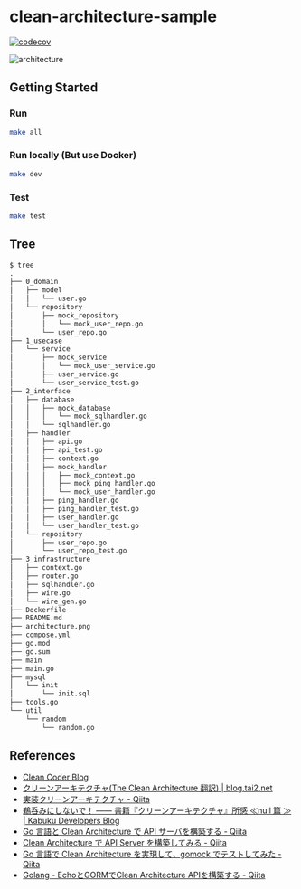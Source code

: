 # clean-architecture-sample

[![codecov](https://codecov.io/gh/ras0q/clean-architecture-sample/branch/main/graph/badge.svg?token=EEQK7B0DQN)](https://codecov.io/gh/ras0q/clean-architecture-sample)

![architecture](./architecture.png)

## Getting Started

### Run

```sh
make all
```

### Run locally (But use Docker)

```sh
make dev
```

### Test

```sh
make test
```

## Tree

```txt
$ tree
.
├── 0_domain
│   ├── model
│   │   └── user.go
│   └── repository
│       ├── mock_repository
│       │   └── mock_user_repo.go
│       └── user_repo.go
├── 1_usecase
│   └── service
│       ├── mock_service
│       │   └── mock_user_service.go
│       ├── user_service.go
│       └── user_service_test.go
├── 2_interface
│   ├── database
│   │   ├── mock_database
│   │   │   └── mock_sqlhandler.go
│   │   └── sqlhandler.go
│   ├── handler
│   │   ├── api.go
│   │   ├── api_test.go
│   │   ├── context.go
│   │   ├── mock_handler
│   │   │   ├── mock_context.go
│   │   │   ├── mock_ping_handler.go
│   │   │   └── mock_user_handler.go
│   │   ├── ping_handler.go
│   │   ├── ping_handler_test.go
│   │   ├── user_handler.go
│   │   └── user_handler_test.go
│   └── repository
│       ├── user_repo.go
│       └── user_repo_test.go
├── 3_infrastructure
│   ├── context.go
│   ├── router.go
│   ├── sqlhandler.go
│   ├── wire.go
│   └── wire_gen.go
├── Dockerfile
├── README.md
├── architecture.png
├── compose.yml
├── go.mod
├── go.sum
├── main
├── main.go
├── mysql
│   └── init
│       └── init.sql
├── tools.go
└── util
    └── random
        └── random.go
```

## References

- [Clean Coder Blog](https://blog.cleancoder.com/uncle-bob/2012/08/13/the-clean-architecture.html)
- [クリーンアーキテクチャ(The Clean Architecture 翻訳) | blog.tai2.net](https://blog.tai2.net/the_clean_architecture.html)
- [実装クリーンアーキテクチャ - Qiita](https://qiita.com/nrslib/items/a5f902c4defc83bd46b8)
- [鵜呑みにしないで！ —— 書籍『クリーンアーキテクチャ』所感 ≪null 篇 ≫ | Kabuku Developers Blog](https://www.kabuku.co.jp/developers/clean-architecture-inconsistency)
- [Go 言語と Clean Architecture で API サーバを構築する - Qiita](https://qiita.com/ariku/items/874656b33d2e5acdf281)
- [Clean Architecture で API Server を構築してみる - Qiita](https://qiita.com/hirotakan/items/698c1f5773a3cca6193e)
- [Go 言語で Clean Architecture を実現して、gomock でテストしてみた - Qiita](https://qiita.com/ogady/items/34aae1b2af3080e0fec4)
- [Golang - EchoとGORMでClean Architecture APIを構築する - Qiita](https://qiita.com/so-heee/items/0cca93008eae635c642a)
